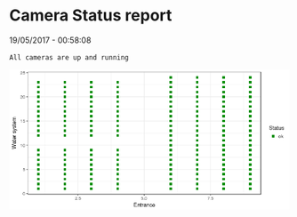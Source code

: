 Camera Status report
================
19/05/2017 - 00:58:08

    All cameras are up and running

![](camreport_files/figure-markdown_github/unnamed-chunk-2-1.png)
